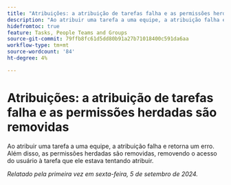 ```yaml
---
title: "Atribuições: a atribuição de tarefas falha e as permissões herdadas são removidas"
description: "Ao atribuir uma tarefa a uma equipe, a atribuição falha e retorna um erro. Além disso, as permissões herdadas são removidas, removendo o acesso do usuário à tarefa que ele estava tentando atribuir."
hidefromtoc: true
feature: Tasks, People Teams and Groups
source-git-commit: 79ffb8fc61d5dd80b91a27b71018400c591da6aa
workflow-type: tm+mt
source-wordcount: '84'
ht-degree: 4%

---
```


# Atribuições: a atribuição de tarefas falha e as permissões herdadas são removidas

Ao atribuir uma tarefa a uma equipe, a atribuição falha e retorna um erro. Além disso, as permissões herdadas são removidas, removendo o acesso do usuário à tarefa que ele estava tentando atribuir.

_Relatado pela primeira vez em sexta-feira, 5 de setembro de 2024._
